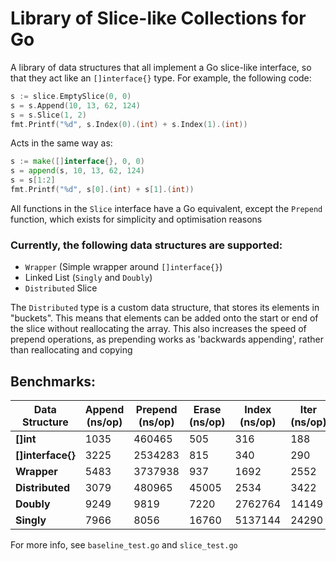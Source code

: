 # Library of Slice-like Collections for Go

A library of data structures that all implement a Go slice-like interface, so 
that they act like an `[]interface{}` type. For example, the following code:

```go
s := slice.EmptySlice(0, 0)
s = s.Append(10, 13, 62, 124)
s = s.Slice(1, 2)
fmt.Printf("%d", s.Index(0).(int) + s.Index(1).(int))
```

Acts in the same way as:
```go
s := make([]interface{}, 0, 0)
s = append(s, 10, 13, 62, 124)
s = s[1:2]
fmt.Printf("%d", s[0].(int) + s[1].(int))
```

All functions in the `Slice` interface have a Go equivalent, except the 
`Prepend` function, which exists for simplicity and optimisation reasons

### Currently, the following data structures are supported:

- `Wrapper` (Simple wrapper around `[]interface{}`)
- Linked List (`Singly` and `Doubly`)
- `Distributed` Slice

The `Distributed` type is a custom data structure, that stores its elements in 
"buckets". This means that elements can be added onto the start or end of the
slice without reallocating the array. This also increases the speed of prepend 
operations, as prepending works as 'backwards appending', rather than
reallocating and copying

## Benchmarks:

| Data Structure    | Append (ns/op) | Prepend (ns/op) | Erase (ns/op) | Index (ns/op) | Iter (ns/op) |
| ----------------- | -------------- | --------------- | ------------- | ------------- | ------------ |
| **[]int**         | 1035           | 460465          | 505           | 316           | 188          |
| **[]interface{}** | 3225           | 2534283         | 815           | 340           | 290          |
| **Wrapper**       | 5483           | 3737938         | 937           | 1692          | 2552         |
| **Distributed**   | 3079           | 480965          | 45005         | 2534          | 3422         |
| **Doubly**        | 9249           | 9819            | 7220          | 2762764       | 14149        |
| **Singly**        | 7966           | 8056            | 16760         | 5137144       | 24290        |

For more info, see `baseline_test.go` and `slice_test.go`